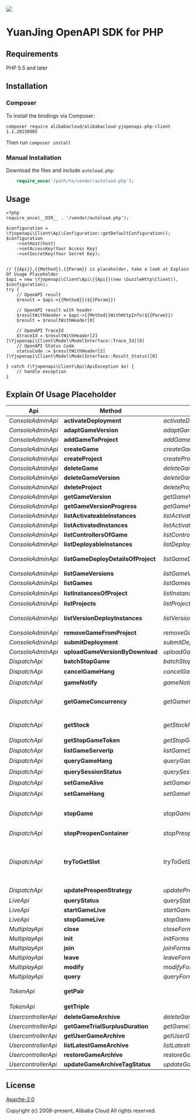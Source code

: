 ![](https://aliyunsdk-pages.alicdn.com/icons/AlibabaCloud.svg)

# YuanJing OpenAPI SDK for PHP

## Requirements

PHP 5.5 and later

## Installation

### Composer

To install the bindings via Composer:
```
composer require alibabacloud/alibabacloud-yjopenapi-php-client 1.1.20230905
```

Then run `composer install`

### Manual Installation

Download the files and include `autoload.php`:

```php
    require_once('/path/to/vendor/autoload.php');
```

## Usage

```
<?php
require_once(__DIR__ . '/vendor/autoload.php');

$configuration = \Yjopenapi\Client\Api\Configuration::getDefaultConfiguration();
$configuration
    ->setHost(host)
    ->setAccessKey(Your Access Key)
    ->setSecretKey(Your Secret Key);


// {{Api}},{{Method}},{{Param}} is placeholder, take a look at Explain Of Usage Placeholder
$api = new \Yjopenapi\Client\Api\{{Api}}(new \GuzzleHttp\Client(), $configuration);
try {
    // OpenAPI result
    $result = $api->{{Method}}(${{Param}})

    // OpenAPI result with header
    $resultWithHeader = $api->{{Method}}WithHttpInfo(${{Param}})
    $result = $resultWithHeader[0]

    // OpenAPI TraceId
    $traceId = $resultWithHeader[2][\Yjopenapi\Client\Model\ModelInterface::Trace_Id][0]
    // OpenAPI Status Code
    statusCode := $resultWithHeader[2][\Yjopenapi\Client\Model\ModelInterface::Result_Status][0]

} catch (\Yjopenapi\Client\Api\ApiException $e) {
    // handle exception
}

```

## Explain Of Usage Placeholder

| Api | Method | Params | Result | Description |
| ------------ | ------------- | ------------- | ------------- | ------------- |
 | *ConsoleAdminApi* | **activateDeployment** | *activateDeploymentForms*  | *\Yjopenapi\Client\Yjopenapi\Client\Model\ConsoleAdminActivateDeploymentResult* |  |
 | *ConsoleAdminApi* | **adaptGameVersion** | *adaptGameVersionForms*  | *\Yjopenapi\Client\Yjopenapi\Client\Model\ConsoleAdminAdaptGameVersionResult* |  |
 | *ConsoleAdminApi* | **addGameToProject** | *addGameToProjectForms*  | *\Yjopenapi\Client\Yjopenapi\Client\Model\ConsoleAdminAddGameToProjectResult* |  |
 | *ConsoleAdminApi* | **createGame** | *createGameForms*  | *\Yjopenapi\Client\Yjopenapi\Client\Model\ConsoleAdminCreateGameResult* |  |
 | *ConsoleAdminApi* | **createProject** | *createProjectForms*  | *\Yjopenapi\Client\Yjopenapi\Client\Model\ConsoleAdminCreateProjectResult* |  |
 | *ConsoleAdminApi* | **deleteGame** | *deleteGameForms*  | *\Yjopenapi\Client\Yjopenapi\Client\Model\ConsoleAdminDeleteGameResult* |  |
 | *ConsoleAdminApi* | **deleteGameVersion** | *deleteGameVersionForms*  | *\Yjopenapi\Client\Yjopenapi\Client\Model\ConsoleAdminDeleteGameVersionResult* |  |
 | *ConsoleAdminApi* | **deleteProject** | *deleteProjectForms*  | *\Yjopenapi\Client\Yjopenapi\Client\Model\ConsoleAdminDeleteProjectResult* |  |
 | *ConsoleAdminApi* | **getGameVersion** | *getGameVersionForms*  | *\Yjopenapi\Client\Yjopenapi\Client\Model\ConsoleAdminGetGameVersionResult* |  |
 | *ConsoleAdminApi* | **getGameVersionProgress** | *getGameVersionProgressForms*  | *\Yjopenapi\Client\Yjopenapi\Client\Model\ConsoleAdminGetGameVersionProgressResult* |  |
 | *ConsoleAdminApi* | **listActivateableInstances** | *listActivateableInstancesForms*  | *\Yjopenapi\Client\Yjopenapi\Client\Model\ConsoleAdminListActivateableInstancesResult* |  |
 | *ConsoleAdminApi* | **listActivatedInstances** | *listActivatedInstancesForms*  | *\Yjopenapi\Client\Yjopenapi\Client\Model\ConsoleAdminListActivatedInstancesResult* |  |
 | *ConsoleAdminApi* | **listControllersOfGame** | *listControllersOfGameForms*  | *\Yjopenapi\Client\Yjopenapi\Client\Model\ConsoleAdminListControllersOfGameResult* |  |
 | *ConsoleAdminApi* | **listDeployableInstances** | *listDeployableInstancesForms*  | *\Yjopenapi\Client\Yjopenapi\Client\Model\ConsoleAdminListDeployableInstancesResult* |  |
 | *ConsoleAdminApi* | **listGameDeployDetailsOfProject** | *listGameDeployDetailsOfProjectForms*  | *\Yjopenapi\Client\Yjopenapi\Client\Model\ConsoleAdminListGameDeployDetailsOfProjectResult* | 获取项目下游戏部署版本信息。 |
 | *ConsoleAdminApi* | **listGameVersions** | *listGameVersionsForms*  | *\Yjopenapi\Client\Yjopenapi\Client\Model\ConsoleAdminListGameVersionsResult* |  |
 | *ConsoleAdminApi* | **listGames** | *listGamesForms*  | *\Yjopenapi\Client\Yjopenapi\Client\Model\ConsoleAdminListGamesResult* |  |
 | *ConsoleAdminApi* | **listInstancesOfProject** | *listInstancesOfProjectForms*  | *\Yjopenapi\Client\Yjopenapi\Client\Model\ConsoleAdminListInstancesOfProjectResult* | 分页获取项目中的实例 |
 | *ConsoleAdminApi* | **listProjects** | *listProjectsForms*  | *\Yjopenapi\Client\Yjopenapi\Client\Model\ConsoleAdminListProjectsResult* |  |
 | *ConsoleAdminApi* | **listVersionDeployInstances** | *listVersionDeployInstancesForms*  | *\Yjopenapi\Client\Yjopenapi\Client\Model\ConsoleAdminListVersionDeployInstancesResult* | 获取项目下游戏版本的部署实例信息。 |
 | *ConsoleAdminApi* | **removeGameFromProject** | *removeGameFromProjectForms*  | *\Yjopenapi\Client\Yjopenapi\Client\Model\ConsoleAdminRemoveGameFromProjectResult* |  |
 | *ConsoleAdminApi* | **submitDeployment** | *submitDeploymentForms*  | *\Yjopenapi\Client\Yjopenapi\Client\Model\ConsoleAdminSubmitDeploymentResult* |  |
 | *ConsoleAdminApi* | **uploadGameVersionByDownload** | *uploadGameVersionByDownloadForms*  | *\Yjopenapi\Client\Yjopenapi\Client\Model\ConsoleAdminUploadGameVersionByDownloadResult* |  |
 | *DispatchApi* | **batchStopGame** | *batchStopGameForms*  | *\Yjopenapi\Client\Yjopenapi\Client\Model\BatchStopGameResult* |  |
 | *DispatchApi* | **cancelGameHang** | *cancelGameHangForms*  | *\Yjopenapi\Client\Yjopenapi\Client\Model\CancelGameHangResult* | 取消游戏挂机 |
 | *DispatchApi* | **gameNotify** | *gameNotifyForms*  | *\Yjopenapi\Client\Yjopenapi\Client\Model\GameNotifyResult* | 游戏通知接口 |
 | *DispatchApi* | **getGameConcurrency** | *getGameConcurrencyForms*  | *\Yjopenapi\Client\Yjopenapi\Client\Model\GetGameConcurrencyResult* | 调用GetGameConcurrency获取游戏当前并发数 |
 | *DispatchApi* | **getStock** | *getStockForms*  | *\Yjopenapi\Client\Yjopenapi\Client\Model\GetStockResult* | 调用GetStock获取游戏当前库存 |
 | *DispatchApi* | **getStopGameToken** | *getStopGameTokenForms*  | *\Yjopenapi\Client\Yjopenapi\Client\Model\GetStopGameTokenResult* | 全量踢下线获取token |
 | *DispatchApi* | **listGameServerIp** | *listGameServerIpForms*  | *\Yjopenapi\Client\Yjopenapi\Client\Model\ListGameServerIpResult* |  |
 | *DispatchApi* | **queryGameHang** | *queryGameHangForms*  | *\Yjopenapi\Client\Yjopenapi\Client\Model\QueryGameHangResult* | 查询游戏挂机状态 |
 | *DispatchApi* | **querySessionStatus** | *querySessionStatusForms*  | *\Yjopenapi\Client\Yjopenapi\Client\Model\QuerySessionStatusResult* | 查询会话当前状态 |
 | *DispatchApi* | **setGameAlive** | *setGameAliveForms*  | *\Yjopenapi\Client\Yjopenapi\Client\Model\SetGameAliveResult* | 设置游戏可运行时长 |
 | *DispatchApi* | **setGameHang** | *setGameHangForms*  | *\Yjopenapi\Client\Yjopenapi\Client\Model\SetGameHangResult* | 设置游戏挂机 |
 | *DispatchApi* | **stopGame** | *stopGameForms*  | *\Yjopenapi\Client\Yjopenapi\Client\Model\StopGameResult* | 服务端发起，停止某个用户的某个游戏的某个会话 |
 | *DispatchApi* | **stopPreopenContainer** | *stopPreopenContainerForms*  | *\Yjopenapi\Client\Yjopenapi\Client\Model\StopPreopenContainerResult* | 停止预开容器 |
 | *DispatchApi* | **tryToGetSlot** | *tryToGetSlotForms*  | *\Yjopenapi\Client\Yjopenapi\Client\Model\TryToGetSlotResult* | 为用户调度分配游戏容器，容器一旦分配成功会被锁住，一段时间内不再分配给其他用户，过期释放。 |
 | *DispatchApi* | **updatePreopenStrategy** | *updatePreopenStrategyForms*  | *\Yjopenapi\Client\Yjopenapi\Client\Model\UpdatePreopenStrategyResult* | 更新预开预起策略 |
 | *LiveApi* | **queryStatus** | *queryStatusForms*  | *\Yjopenapi\Client\Yjopenapi\Client\Model\LiveQueryStatusResult* |  |
 | *LiveApi* | **startGameLive** | *startGameLiveForms*  | *\Yjopenapi\Client\Yjopenapi\Client\Model\LiveStartGameLiveResult* |  |
 | *LiveApi* | **stopGameLive** | *stopGameLiveForms*  | *\Yjopenapi\Client\Yjopenapi\Client\Model\LiveStopGameLiveResult* |  |
 | *MultiplayApi* | **close** | *closeForms*  | *\Yjopenapi\Client\Yjopenapi\Client\Model\MultiplayCloseResult* |  |
 | *MultiplayApi* | **init** | *initForms*  | *\Yjopenapi\Client\Yjopenapi\Client\Model\MultiplayInitResult* |  |
 | *MultiplayApi* | **join** | *joinForms*  | *\Yjopenapi\Client\Yjopenapi\Client\Model\MultiplayJoinResult* |  |
 | *MultiplayApi* | **leave** | *leaveForms*  | *\Yjopenapi\Client\Yjopenapi\Client\Model\MultiplayLeaveResult* |  |
 | *MultiplayApi* | **modify** | *modifyForms*  | *\Yjopenapi\Client\Yjopenapi\Client\Model\MultiplayModifyResult* |  |
 | *MultiplayApi* | **query** | *queryForms*  | *\Yjopenapi\Client\Yjopenapi\Client\Model\MultiplayQueryResult* |  |
 | *TokenApi* | **getPair** |   | *\Yjopenapi\Client\Yjopenapi\Client\Model\GetPairResult* | 获取临时安全令牌(二元组) |
 | *TokenApi* | **getTriple** |   | *\Yjopenapi\Client\Yjopenapi\Client\Model\GetTripleResult* | 获取临时安全令牌 |
 | *UsercontrollerApi* | **deleteGameArchive** | *deleteGameArchiveForms*  | *\Yjopenapi\Client\Yjopenapi\Client\Model\UsercontrollerDeleteGameArchiveResult* |  |
 | *UsercontrollerApi* | **getGameTrialSurplusDuration** | *getGameTrialSurplusDurationForms*  | *\Yjopenapi\Client\Yjopenapi\Client\Model\UsercontrollerGetGameTrialSurplusDurationResult* |  |
 | *UsercontrollerApi* | **getUserGameArchive** | *getUserGameArchiveForms*  | *\Yjopenapi\Client\Yjopenapi\Client\Model\UsercontrollerGetUserGameArchiveResult* |  |
 | *UsercontrollerApi* | **listLatestGameArchive** | *listLatestGameArchiveForms*  | *\Yjopenapi\Client\Yjopenapi\Client\Model\UsercontrollerListLatestGameArchiveResult* |  |
 | *UsercontrollerApi* | **restoreGameArchive** | *restoreGameArchiveForms*  | *\Yjopenapi\Client\Yjopenapi\Client\Model\UsercontrollerRestoreGameArchiveResult* |  |
 | *UsercontrollerApi* | **updateGameArchiveTagStatus** | *updateGameArchiveTagStatusForms*  | *\Yjopenapi\Client\Yjopenapi\Client\Model\UsercontrollerUpdateGameArchiveTagStatusResult* |  |

## License
[Apache-2.0](http://www.apache.org/licenses/LICENSE-2.0)

Copyright (c) 2009-present, Alibaba Cloud All rights reserved.

